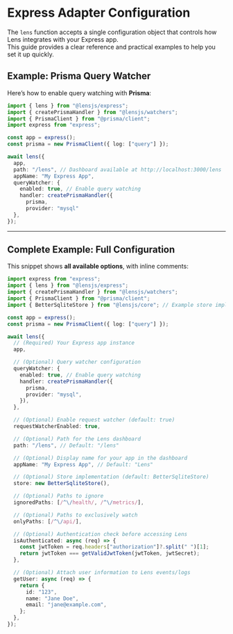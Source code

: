 # Express Adapter Configuration

The `lens` function accepts a single configuration object that controls how Lens integrates with your Express app.  
This guide provides a clear reference and practical examples to help you set it up quickly.

## Example: Prisma Query Watcher

Here’s how to enable query watching with **Prisma**:

```ts
import { lens } from "@lensjs/express";
import { createPrismaHandler } from "@lensjs/watchers";
import { PrismaClient } from "@prisma/client";
import express from "express";

const app = express();
const prisma = new PrismaClient({ log: ["query"] });

await lens({
  app,
  path: "/lens", // Dashboard available at http://localhost:3000/lens
  appName: "My Express App",
  queryWatcher: {
    enabled: true, // Enable query watching
    handler: createPrismaHandler({
      prisma,
      provider: "mysql"
  },
});
```

---

## Complete Example: Full Configuration

This snippet shows **all available options**, with inline comments:

```ts
import express from "express";
import { lens } from "@lensjs/express";
import { createPrismaHandler } from "@lensjs/watchers";
import { PrismaClient } from "@prisma/client";
import { BetterSqliteStore } from "@lensjs/core"; // Example store implementation

const app = express();
const prisma = new PrismaClient({ log: ["query"] });

await lens({
  // (Required) Your Express app instance
  app,

  // (Optional) Query watcher configuration
  queryWatcher: {
    enabled: true, // Enable query watching
    handler: createPrismaHandler({
      prisma,
      provider: "mysql",
    }),
  },

  // (Optional) Enable request watcher (default: true)
  requestWatcherEnabled: true,

  // (Optional) Path for the Lens dashboard
  path: "/lens", // Default: "/lens"

  // (Optional) Display name for your app in the dashboard
  appName: "My Express App", // Default: "Lens"

  // (Optional) Store implementation (default: BetterSqliteStore)
  store: new BetterSqliteStore(),

  // (Optional) Paths to ignore
  ignoredPaths: [/^\/health/, /^\/metrics/],

  // (Optional) Paths to exclusively watch
  onlyPaths: [/^\/api/],

  // (Optional) Authentication check before accessing Lens
  isAuthenticated: async (req) => {
    const jwtToken = req.headers["authorization"]?.split(" ")[1];
    return jwtToken === getValidJwtToken(jwtToken, jwtSecret);
  },

  // (Optional) Attach user information to Lens events/logs
  getUser: async (req) => {
    return {
      id: "123",
      name: "Jane Doe",
      email: "jane@example.com",
    };
  },
});
```

